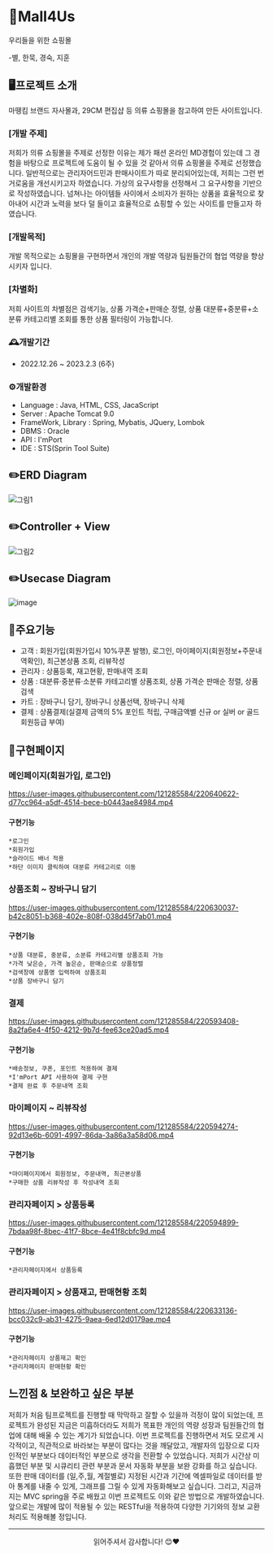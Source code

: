 # 👗Mall4Us 
우리들을 위한 쇼핑몰

-별, 한묵, 경숙, 지훈

## 🖥️프로젝트 소개
마뗑킴 브랜드 자사몰과, 29CM 편집샵 등 의류 쇼핑몰을 참고하여 만든 사이트입니다.


### [개발 주제]

저희가 의류 쇼핑몰을 주제로 선정한 이유는 제가 패션 온라인 MD경험이 있는데 그 경험을 바탕으로 프로젝트에 도움이 될 수 있을 것 같아서 의류 쇼핑몰을 주제로 선정했습니다. 일반적으로는 관리자어드민과 판매사이트가 따로 분리되어있는데, 저희는 그런 번거로움을 개선시키고자 하였습니다. 가상의 요구사항을 선정해서 그 요구사항을 기반으로 작성하였습니다. 넘쳐나는 아이템들 사이에서 소비자가 원하는 상품을 효율적으로 찾아내어 시간과 노력을 보다 덜 들이고 효율적으로 쇼핑할 수 있는 사이트를 만들고자 하였습니다.


### [개발목적]
개발 목적으로는 쇼핑몰을 구현하면서 개인의 개발 역량과 팀원들간의 협업 역량을 향상시키자 입니다.

### [차별화]
저희 사이트의 차별점은 검색기능, 상품 가격순+판매순 정렬, 상품 대분류+중분류+소분류 카테고리별 조회를 통한 상품 필터링이 가능합니다.



### 🕰️개발기간
- 2022.12.26 ~ 2023.2.3 (6주)

### ⚙️개발환경
- Language : Java, HTML, CSS, JacaScript
- Server : Apache Tomcat 9.0
- FrameWork, Library : Spring, Mybatis, JQuery, Lombok
- DBMS : Oracle
- API : I'mPort
- IDE : STS(Sprin Tool Suite)


## ✏️ERD Diagram
![그림1](https://user-images.githubusercontent.com/121285584/220585585-35f6e546-9f97-4d86-8b9c-3467deefbd7f.png)

## ✏️Controller + View
![그림2](https://user-images.githubusercontent.com/121285584/220586394-6f0e6751-37e0-41dc-9393-bd3beaacad92.png)

## ✏️Usecase Diagram
![image](https://user-images.githubusercontent.com/121285584/221454493-31481383-c208-4d25-a77c-ec22bfe3e809.png)


## 📌주요기능
- 고객 : 회원가입(회원가입시 10%쿠폰 발행), 로그인, 마이페이지(회원정보+주문내역확인), 최근본상품 조회, 리뷰작성
- 관리자 : 상품등록, 재고현황, 판매내역 조회
- 상품 : 대분류·중분류·소분류 카테고리별 상품조회, 상품 가격순 판매순 정렬, 상품검색
- 카트 : 장바구니 담기, 장바구니 상품선택, 장바구니 삭제
- 결제 : 상품결제(실결제 금액의 5% 포인트 적립, 구매금액별 신규 or 실버 or 골드 회원등급 부여)


## 📄구현페이지
### 메인페이지(회원가입, 로그인)
https://user-images.githubusercontent.com/121285584/220640622-d77cc964-a5df-4514-bece-b0443ae84984.mp4

#### 구현기능
```
*로그인
*회원가입
*슬라이드 배너 적용 
*하단 이미지 클릭하여 대분류 카테고리로 이동
```


### 상품조회 ~ 장바구니 담기

https://user-images.githubusercontent.com/121285584/220630037-b42c8051-b368-402e-808f-038d45f7ab01.mp4

#### 구현기능
```
*상품 대분류, 중분류, 소분류 카테고리별 상품조회 가능
*가격 낮은순, 가격 높은순, 판매순으로 상품정렬
*검색창에 상품명 입력하여 상품조회 
*상품 장바구니 담기
```


### 결제

https://user-images.githubusercontent.com/121285584/220593408-8a2fa6e4-4f50-4212-9b7d-fee63ce20ad5.mp4

#### 구현기능
```
*배송정보, 쿠폰, 포인트 적용하여 결제
*I'mPort API 사용하여 결제 구현
*결제 완료 후 주문내역 조회
```


### 마이페이지 ~ 리뷰작성

https://user-images.githubusercontent.com/121285584/220594274-92d13e6b-6091-4997-86da-3a86a3a58d06.mp4

#### 구현기능
```
*마이페이지에서 회원정보, 주문내역, 최근본상품
*구매한 상품 리뷰작성 후 작성내역 조회
```


### 관리자페이지 > 상품등록

https://user-images.githubusercontent.com/121285584/220594899-7bdaa98f-8bec-41f7-8bce-4e41f8cbfc9d.mp4

#### 구현기능
```
*관리자페이지에서 상품등록
```


### 관리자페이지 > 상품재고, 판매현황 조회

https://user-images.githubusercontent.com/121285584/220633136-bcc032c9-ab31-4275-9aea-6ed12d0179ae.mp4

#### 구현기능
```
*관리자페이지 상품재고 확인
*관리자페이지 판매현황 확인
```


## 느낀점 & 보완하고 싶은 부분
저희가 처음 팀프로젝트를 진행할 때 막막하고 잘할 수 있을까 걱정이 많이 되었는데, 프로젝트가 완성된 지금은 미흡하더라도 저희가 목표한 개인의 역량 성장과 팀원들간의 협업에 대해 배울 수 있는 계기가 되었습니다.
이번 프로젝트를 진행하면서 저도 모르게 시각적이고, 직관적으로 바라보는 부분이 많다는 것을 깨달았고, 개발자의 입장으로 디자인적인 부분보다 데이터적인 부분으로 생각을 전환할 수 있었습니다.
저희가 시간상 미흡했던 부분 및 시큐리티 관련 부분과 문서 자동화 부분을 보완 강화를 하고 싶습니다.
또한 판매 데이터를 (일,주,월, 계절별로) 지정된 시간과 기간에 엑셀파일로 데이터를 받아 통계를 내줄 수 있게, 
그래프를 그릴 수 있게 자동화해보고 싶습니다.
그리고, 지금까지는 MVC spring을 주로 배웠고 이번 프로젝트도 이와 같은 방법으로 개발하였습니다. 
앞으로는 개발에 많이 적용될 수 있는 RESTful을 적용하여 다양한 기기와의 정보 교환 처리도 적용해볼 정입니다.


***
<div align="center">읽어주셔서 감사합니다! 😊❤️</div>
